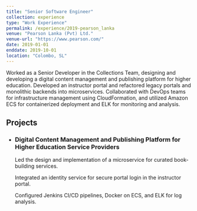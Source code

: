 ```yaml
---
title: "Senior Software Engineer"
collection: experience
type: "Work Experience"
permalink: /experience/2019-pearson_lanka
venue: "Pearson Lanka (Pvt) Ltd."
venue-url: "https://www.pearson.com/" 
date: 2019-01-01
enddate: 2019-10-01
location: "Colombo, SL"
---
```


Worked as a Senior Developer in the Collections Team, designing and developing a digital content management and publishing platform for higher education. Developed an instructor portal and refactored legacy portals and monolithic backends into microservices. Collaborated with DevOps teams for infrastructure management using CloudFormation, and utilized Amazon ECS for containerized deployment and ELK for monitoring and analysis.

<h2>Projects</h2>

<ul>
  <li>
    <h3>Digital Content Management and Publishing Platform for Higher Education Service Providers</h3>
    <p>Led the design and implementation of a microservice for curated book-building services.</p>
    <p>Integrated an identity service for secure portal login in the instructor portal.</p>
    <p>Configured Jenkins CI/CD pipelines, Docker on ECS, and ELK for log analysis.</p>
  </li>
</ul>